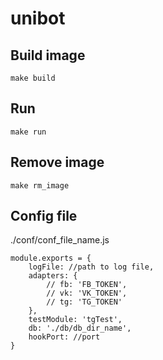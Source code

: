 # unibot
## Build image
```make build```
## Run
```make run```
## Remove image
```make rm_image```
## Config file
./conf/conf_file_name.js
```
module.exports = {
    logFile: //path to log file,
    adapters: {
        // fb: 'FB_TOKEN', 
        // vk: 'VK_TOKEN',
        // tg: 'TG_TOKEN'
    },
    testModule: 'tgTest',
    db: './db/db_dir_name',
    hookPort: //port
}
```
